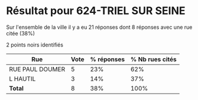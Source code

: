 # Résultat pour 624-TRIEL SUR SEINE

Sur l'ensemble de la ville il y a eu 21 réponses dont 8 réponses avec une rue citée (38%)

2 points noirs identifiés

| Rue | Vote | % réponses | % Nb rues cités|
|-----|------|------------|----------------|
| RUE PAUL DOUMER | 5 | 23% | 62%|
| L HAUTIL | 3 | 14% | 37%|
| **Total** | 8 | 38% | 100%|
